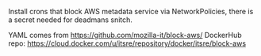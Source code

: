 Install crons that block AWS metadata service via NetworkPolicies, there is a secret needed for deadmans snitch.

YAML comes from https://github.com/mozilla-it/block-aws/
DockerHub repo: https://cloud.docker.com/u/itsre/repository/docker/itsre/block-aws
